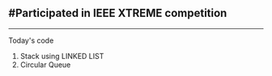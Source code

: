 #Participated in IEEE XTREME competition
---
---
Today's code
1. Stack using LINKED LIST
2. Circular Queue  
